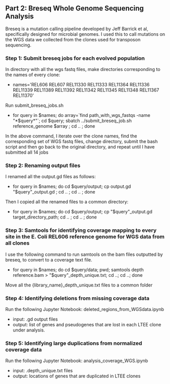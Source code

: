 ## Part 2: Breseq Whole Genome Sequencing Analysis

Breseq is a mutation calling pipeline developed by Jeff Barrick et al, specifically designed for microbial genomes. I used this to call mutations on the WGS data we collected from the clones used for transposon sequencing.

### Step 1: Submit breseq jobs for each evolved population

In directory with all the wgs fastq files, make directories corresponding to the names of every clone:
- names='REL606 REL607 REL11330 REL11333 REL11364 REL11336 REL11339 REL11389 REL11392 REL11342 REL11345 REL11348 REL11367 REL11370'

Run submit_breseq_jobs.sh
- for query in $names; do array=`find path_with_wgs_fastqs -name "*$query*"`; cd $query; sbatch ../submit_breseq_job.sh reference_genome $array ; cd .. ; done

In the above command, I iterate over the clone names, find the corresponding set of WGS fastq files, change directory, submit the bash script and then go back to the original directory, and repeat until I have submitted all 14 jobs 

### Step 2: Renaming output files

I renamed all the output.gd files as follows:
- for query in $names; do cd $query/output; cp output.gd "$query"_output.gd ; cd .. ; cd .. ; done 

Then I copied all the renamed files to a common directory:
- for query in $names; do cd $query/output; cp "$query"_output.gd target_directory_path; cd .. ; cd .. ; done


### Step 3: Samtools for identifying coverage mapping to every site in the E. Coli REL606 reference genome for WGS data from all clones

I use the following command to run samtools on the bam files outputted by breseq, to convert to a coverage text file.
- for query in $names; do cd $query/data; pwd; samtools depth reference.bam > "$query"_depth_unique.txt; cd ..; cd ..; done

Move all the {library_name}_depth_unique.txt files to a common folder

### Step 4: Identifying deletions from missing coverage data 

Run the following Jupyter Notebook: deleted_regions_from_WGSdata.ipynb
- input: .gd output files
- output: list of genes and pseudogenes that are lost in each LTEE clone under analysis.

### Step 5: Identifying large duplications from normalized coverage data

Run the following Jupyter Notebook: analysis_coverage_WGS.ipynb
- input: .depth_unique.txt files
- output: locations of genes that are duplicated in LTEE clones



